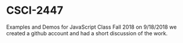 # CSCI-2447
Examples and Demos for JavaScript Class Fall 2018
on 9/18/2018 we created a github account and had a short discussion of the work.
